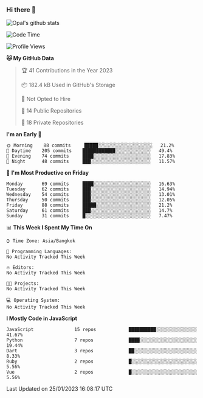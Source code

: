 ### Hi there 👋

![Opal's github stats](https://github-readme-stats.vercel.app/api?username=coolkidneversleep&count_private=true&show_icons=true&theme=radical)


<!--START_SECTION:waka-->
![Code Time](http://img.shields.io/badge/Code%20Time-64%20hrs%2038%20mins-blue)

![Profile Views](http://img.shields.io/badge/Profile%20Views-2-blue)

**🐱 My GitHub Data** 

> 🏆 41 Contributions in the Year 2023
 > 
> 📦 182.4 kB Used in GitHub's Storage 
 > 
> 🚫 Not Opted to Hire
 > 
> 📜 14 Public Repositories 
 > 
> 🔑 18 Private Repositories  
 > 
**I'm an Early 🐤** 

```text
🌞 Morning    88 commits     █████░░░░░░░░░░░░░░░░░░░░   21.2% 
🌆 Daytime    205 commits    ████████████░░░░░░░░░░░░░   49.4% 
🌃 Evening    74 commits     ████░░░░░░░░░░░░░░░░░░░░░   17.83% 
🌙 Night      48 commits     ███░░░░░░░░░░░░░░░░░░░░░░   11.57%

```
📅 **I'm Most Productive on Friday** 

```text
Monday       69 commits     ████░░░░░░░░░░░░░░░░░░░░░   16.63% 
Tuesday      62 commits     ███░░░░░░░░░░░░░░░░░░░░░░   14.94% 
Wednesday    54 commits     ███░░░░░░░░░░░░░░░░░░░░░░   13.01% 
Thursday     50 commits     ███░░░░░░░░░░░░░░░░░░░░░░   12.05% 
Friday       88 commits     █████░░░░░░░░░░░░░░░░░░░░   21.2% 
Saturday     61 commits     ███░░░░░░░░░░░░░░░░░░░░░░   14.7% 
Sunday       31 commits     █░░░░░░░░░░░░░░░░░░░░░░░░   7.47%

```


📊 **This Week I Spent My Time On** 

```text
⌚︎ Time Zone: Asia/Bangkok

💬 Programming Languages: 
No Activity Tracked This Week

🔥 Editors: 
No Activity Tracked This Week

🐱‍💻 Projects: 
No Activity Tracked This Week

💻 Operating System: 
No Activity Tracked This Week

```

**I Mostly Code in JavaScript** 

```text
JavaScript               15 repos            ██████████░░░░░░░░░░░░░░░   41.67% 
Python                   7 repos             ████░░░░░░░░░░░░░░░░░░░░░   19.44% 
Dart                     3 repos             ██░░░░░░░░░░░░░░░░░░░░░░░   8.33% 
Ruby                     2 repos             █░░░░░░░░░░░░░░░░░░░░░░░░   5.56% 
Vue                      2 repos             █░░░░░░░░░░░░░░░░░░░░░░░░   5.56%

```



 Last Updated on 25/01/2023 16:08:17 UTC
<!--END_SECTION:waka-->
